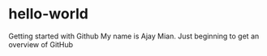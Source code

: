 # hello-world
Getting started with Github
My name is Ajay Mian. Just beginning to get an overview of GitHub
